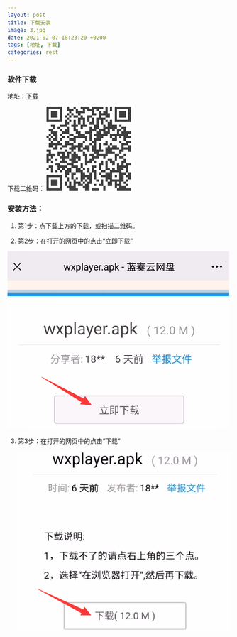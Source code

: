 ```yaml
---
layout: post
title: 下载安装
image: 3.jpg
date: 2021-02-07 18:23:20 +0200
tags: [地址, 下载]
categories: rest
---
```

### 软件下载
 地址：[下载](https://wwa.lanzous.com/i5NSQlt28je)



下载二维码：
    ![下载二维码：](/images/download%20.png "下载二维码")


### 安装方法：

1. 第1步：点下载上方的下载，或扫描二维码。

2. 第2步：在打开的网页中的点击“立即下载”

  ![](/images/now_down_1.png "下载")

3. 第3步：在打开的网页中的点击“下载”

   ![](/images/now_down_2.png "下载")
